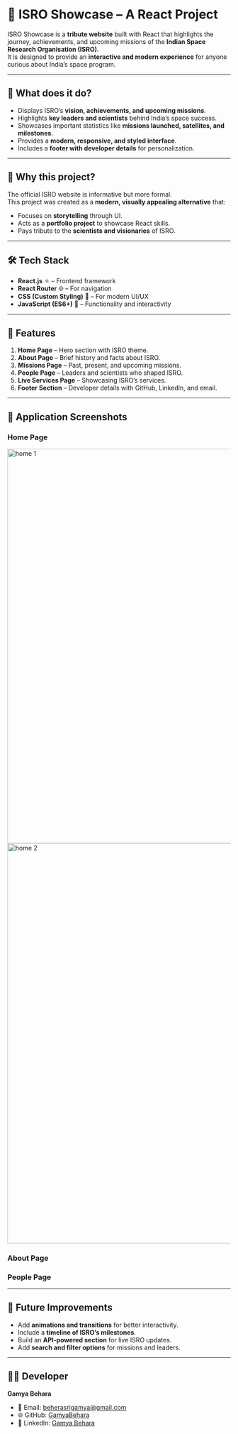 # 🚀 ISRO Showcase – A React Project

ISRO Showcase is a **tribute website** built with React that highlights the journey, achievements, and upcoming missions of the **Indian Space Research Organisation (ISRO)**.  
It is designed to provide an **interactive and modern experience** for anyone curious about India’s space program.  

---

## 🔹 What does it do?
- Displays ISRO’s **vision, achievements, and upcoming missions**.  
- Highlights **key leaders and scientists** behind India’s space success.  
- Showcases important statistics like **missions launched, satellites, and milestones**.  
- Provides a **modern, responsive, and styled interface**.  
- Includes a **footer with developer details** for personalization.  

---

## 🔹 Why this project?
The official ISRO website is informative but more formal.  
This project was created as a **modern, visually appealing alternative** that:  
- Focuses on **storytelling** through UI.  
- Acts as a **portfolio project** to showcase React skills.  
- Pays tribute to the **scientists and visionaries** of ISRO.  

---

## 🛠️ Tech Stack
- **React.js** ⚛️ – Frontend framework  
- **React Router** 🌐 – For navigation  
- **CSS (Custom Styling)** 🎨 – For modern UI/UX  
- **JavaScript (ES6+)** 📜 – Functionality and interactivity  

---

## 🚀 Features
1. **Home Page** – Hero section with ISRO theme.  
2. **About Page** – Brief history and facts about ISRO.  
3. **Missions Page** – Past, present, and upcoming missions.  
4. **People Page** – Leaders and scientists who shaped ISRO.  
5. **Live Services Page** – Showcasing ISRO’s services.  
6. **Footer Section** – Developer details with GitHub, LinkedIn, and email.  

---

## 📸 Application Screenshots

### Home Page

<img width="1900" height="889" alt="home 1" src="https://github.com/user-attachments/assets/be7a3b75-b4c2-4db5-b1da-9787a1a427ab" />

<img width="1882" height="902" alt="home 2" src="https://github.com/user-attachments/assets/41f462e1-2f5b-4bb3-8b12-cc772f784462" />



### About Page

### People Page

---

## 📌 Future Improvements
- Add **animations and transitions** for better interactivity.  
- Include a **timeline of ISRO’s milestones**.  
- Build an **API-powered section** for live ISRO updates.  
- Add **search and filter options** for missions and leaders.  

---

## 👨‍💻 Developer
**Gamya Behara**  
- 📧 Email: beherasrigamya@gmail.com  
- 🌐 GitHub: [GamyaBehara](https://github.com/GamyaBehara)  
- 💼 LinkedIn: [Gamya Behara](https://www.linkedin.com/in/gamyabehara/)  

